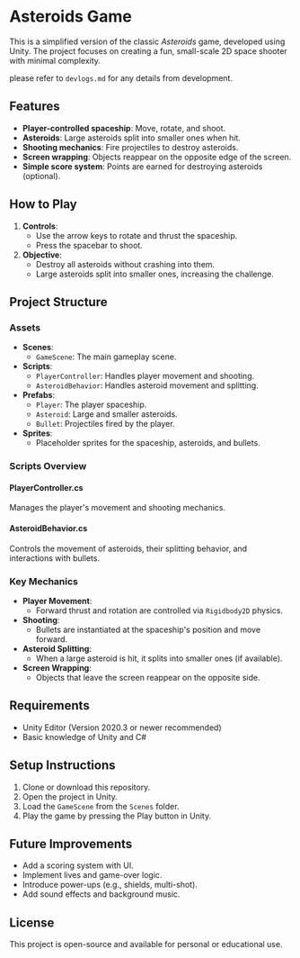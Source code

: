 # Asteroids Game

This is a simplified version of the classic *Asteroids* game, developed using Unity. The project focuses on creating a fun, small-scale 2D space shooter with minimal complexity.

please refer to `devlogs.md` for any details from development.

## Features

- **Player-controlled spaceship**: Move, rotate, and shoot.
- **Asteroids**: Large asteroids split into smaller ones when hit.
- **Shooting mechanics**: Fire projectiles to destroy asteroids.
- **Screen wrapping**: Objects reappear on the opposite edge of the screen.
- **Simple score system**: Points are earned for destroying asteroids (optional).

## How to Play

1. **Controls**:
   - Use the arrow keys to rotate and thrust the spaceship.
   - Press the spacebar to shoot.
2. **Objective**:
   - Destroy all asteroids without crashing into them.
   - Large asteroids split into smaller ones, increasing the challenge.

## Project Structure

### Assets
- **Scenes**:
  - `GameScene`: The main gameplay scene.
- **Scripts**:
  - `PlayerController`: Handles player movement and shooting.
  - `AsteroidBehavior`: Handles asteroid movement and splitting.
- **Prefabs**:
  - `Player`: The player spaceship.
  - `Asteroid`: Large and smaller asteroids.
  - `Bullet`: Projectiles fired by the player.
- **Sprites**:
  - Placeholder sprites for the spaceship, asteroids, and bullets.

### Scripts Overview

#### PlayerController.cs
Manages the player's movement and shooting mechanics.

#### AsteroidBehavior.cs
Controls the movement of asteroids, their splitting behavior, and interactions with bullets.

### Key Mechanics

- **Player Movement**:
  - Forward thrust and rotation are controlled via `Rigidbody2D` physics.
- **Shooting**:
  - Bullets are instantiated at the spaceship's position and move forward.
- **Asteroid Splitting**:
  - When a large asteroid is hit, it splits into smaller ones (if available).
- **Screen Wrapping**:
  - Objects that leave the screen reappear on the opposite side.

## Requirements

- Unity Editor (Version 2020.3 or newer recommended)
- Basic knowledge of Unity and C#

## Setup Instructions

1. Clone or download this repository.
2. Open the project in Unity.
3. Load the `GameScene` from the `Scenes` folder.
4. Play the game by pressing the Play button in Unity.

## Future Improvements

- Add a scoring system with UI.
- Implement lives and game-over logic.
- Introduce power-ups (e.g., shields, multi-shot).
- Add sound effects and background music.

## License

This project is open-source and available for personal or educational use.
